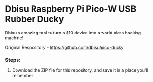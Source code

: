 # Dbisu Raspberry Pi Pico-W USB Rubber Ducky
Dbisu's amazing tool to turn a $10 device into a world class hacking machine!

Original Respository - https://github.com/dbisu/pico-ducky

### Steps:
1. Download the ZIP file for this repository, and save it in a place you'll remember
